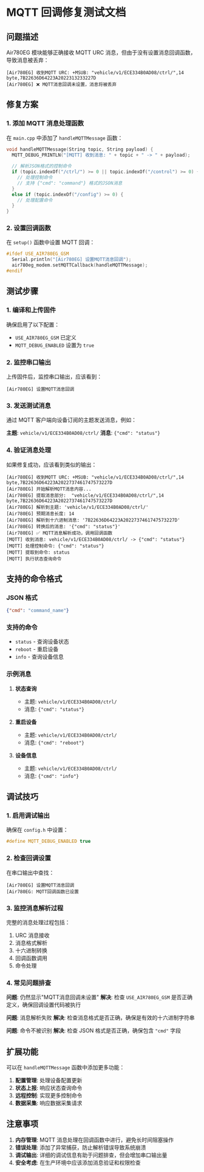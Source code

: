 # MQTT 回调修复测试文档

## 问题描述
Air780EG 模块能够正确接收 MQTT URC 消息，但由于没有设置消息回调函数，导致消息被丢弃：

```
[Air780EG] 收到MQTT URC: +MSUB: "vehicle/v1/ECE334B0AD08/ctrl/",14 byte,7B22636D64223A2022313233227D
[Air780EG] ❌ MQTT消息回调未设置，消息将被丢弃
```

## 修复方案

### 1. 添加 MQTT 消息处理函数
在 `main.cpp` 中添加了 `handleMQTTMessage` 函数：

```cpp
void handleMQTTMessage(String topic, String payload) {
  MQTT_DEBUG_PRINTLN("[MQTT] 收到消息: " + topic + " -> " + payload);
  
  // 解析JSON格式的控制命令
  if (topic.indexOf("/ctrl/") >= 0 || topic.indexOf("/control") >= 0) {
    // 处理控制命令
    // 支持 {"cmd": "command"} 格式的JSON消息
  }
  else if (topic.indexOf("/config") >= 0) {
    // 处理配置命令
  }
}
```

### 2. 设置回调函数
在 `setup()` 函数中设置 MQTT 回调：

```cpp
#ifdef USE_AIR780EG_GSM
  Serial.println("[Air780EG] 设置MQTT消息回调");
  air780eg_modem.setMQTTCallback(handleMQTTMessage);
#endif
```

## 测试步骤

### 1. 编译和上传固件
确保启用了以下配置：
- `USE_AIR780EG_GSM` 已定义
- `MQTT_DEBUG_ENABLED` 设置为 `true`

### 2. 监控串口输出
上传固件后，监控串口输出，应该看到：
```
[Air780EG] 设置MQTT消息回调
```

### 3. 发送测试消息
通过 MQTT 客户端向设备订阅的主题发送消息，例如：

**主题**: `vehicle/v1/ECE334B0AD08/ctrl/`
**消息**: `{"cmd": "status"}`

### 4. 验证消息处理
如果修复成功，应该看到类似的输出：
```
[Air780EG] 收到MQTT URC: +MSUB: "vehicle/v1/ECE334B0AD08/ctrl/",14 byte,7B22636D64223A2022737461747573227D
[Air780EG] 开始解析MQTT消息内容...
[Air780EG] 提取消息部分:  "vehicle/v1/ECE334B0AD08/ctrl/",14 byte,7B22636D64223A2022737461747573227D
[Air780EG] 解析到主题: 'vehicle/v1/ECE334B0AD08/ctrl/'
[Air780EG] 预期消息长度: 14
[Air780EG] 解析到十六进制消息: '7B22636D64223A2022737461747573227D'
[Air780EG] 转换后的消息: '{"cmd": "status"}'
[Air780EG] ✅ MQTT消息解析成功，调用回调函数
[MQTT] 收到消息: vehicle/v1/ECE334B0AD08/ctrl/ -> {"cmd": "status"}
[MQTT] 处理控制命令: {"cmd": "status"}
[MQTT] 提取到命令: status
[MQTT] 执行状态查询命令
```

## 支持的命令格式

### JSON 格式
```json
{"cmd": "command_name"}
```

### 支持的命令
- `status` - 查询设备状态
- `reboot` - 重启设备
- `info` - 查询设备信息

### 示例消息

1. **状态查询**
   - 主题: `vehicle/v1/ECE334B0AD08/ctrl/`
   - 消息: `{"cmd": "status"}`

2. **重启设备**
   - 主题: `vehicle/v1/ECE334B0AD08/ctrl/`
   - 消息: `{"cmd": "reboot"}`

3. **设备信息**
   - 主题: `vehicle/v1/ECE334B0AD08/ctrl/`
   - 消息: `{"cmd": "info"}`

## 调试技巧

### 1. 启用调试输出
确保在 `config.h` 中设置：
```cpp
#define MQTT_DEBUG_ENABLED true
```

### 2. 检查回调设置
在串口输出中查找：
```
[Air780EG] 设置MQTT消息回调
[Air780EG: MQTT回调函数已设置
```

### 3. 监控消息解析过程
完整的消息处理过程包括：
1. URC 消息接收
2. 消息格式解析
3. 十六进制转换
4. 回调函数调用
5. 命令处理

### 4. 常见问题排查

**问题**: 仍然显示"MQTT消息回调未设置"
**解决**: 检查 `USE_AIR780EG_GSM` 是否正确定义，确保回调设置代码被执行

**问题**: 消息解析失败
**解决**: 检查消息格式是否正确，确保是有效的十六进制字符串

**问题**: 命令不被识别
**解决**: 检查 JSON 格式是否正确，确保包含 `"cmd"` 字段

## 扩展功能

可以在 `handleMQTTMessage` 函数中添加更多功能：

1. **配置管理**: 处理设备配置更新
2. **状态上报**: 响应状态查询命令
3. **远程控制**: 实现更多控制命令
4. **数据采集**: 响应数据采集请求

## 注意事项

1. **内存管理**: MQTT 消息处理在回调函数中进行，避免长时间阻塞操作
2. **错误处理**: 添加了异常捕获，防止解析错误导致系统崩溃
3. **调试输出**: 详细的调试信息有助于问题排查，但会增加串口输出量
4. **安全考虑**: 在生产环境中应该添加消息验证和权限检查
